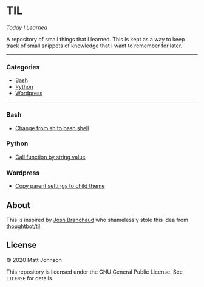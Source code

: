 # TIL
*Today I Learned*

A repository of small things that I learned. This is kept as a way to keep track of small snippets of knowledge that I want to remember for later.

---

### Categories

* [Bash](#bash)
* [Python](#python)
* [Wordpress](#wordpress)
---

### Bash
- [Change from sh to bash shell](bash/change-from-sh-to-bash.md)

### Python
- [Call function by string value](python/call-function-by-string-value.md)

### Wordpress
- [Copy parent settings to child theme](wordpress/copy-parent-settings-to-child-theme.md)

## About

This is inspired by [Josh Branchaud](https://github.com/jbranchaud/til) who shamelessly stole this idea from [thoughtbot/til](https://github.com/thoughtbot/til).

## License

&copy; 2020 Matt Johnson

This repository is licensed under the GNU General Public License. See `LICENSE` for details.

